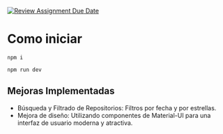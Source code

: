 [![Review Assignment Due Date](https://classroom.github.com/assets/deadline-readme-button-24ddc0f5d75046c5622901739e7c5dd533143b0c8e959d652212380cedb1ea36.svg)](https://classroom.github.com/a/eZfqBP6h)
# Como iniciar

`npm i`

`npm run dev`

## Mejoras Implementadas

- Búsqueda y Filtrado de Repositorios: Filtros por fecha y por estrellas.
- Mejora de diseño: Utilizando componentes de Material-UI para una interfaz de usuario moderna y atractiva.
